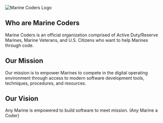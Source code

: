 ![Marine Coders Logo](https://marines.dev/assets/marinecoders.png)

## Who are Marine Coders
Marine Coders is an official organization comprised of Active Duty/Reserve Marines, Marine Veterans, and U.S. Citizens who want to help Marines through code.

## Our Mission
Our mission is to empower Marines to compete in the digital operating environment through access to modern software development tools, techniques, procedures, and resources.

## Our Vision
Any Marine is empowered to build software to meet mission. (Any Marine a Coder)

